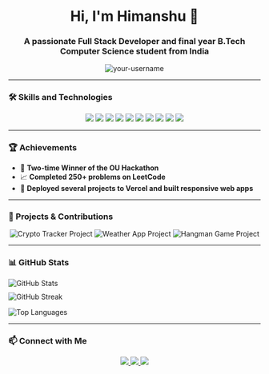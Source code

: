 <h1 align="center">Hi, I'm Himanshu 👋</h1>
<h3 align="center">A passionate Full Stack Developer and final year B.Tech Computer Science student from India</h3>

<p align="center">
  <img src="https://komarev.com/ghpvc/?username=himanshu-paliwal-277&label=Profile%20views&color=0e75b6&style=flat" alt="your-username" />
</p>

---

### 🛠️ Skills and Technologies

<p align="center">
  <img src="https://img.shields.io/badge/HTML5-%23E34F26.svg?&style=for-the-badge&logo=html5&logoColor=white" />
  <img src="https://img.shields.io/badge/CSS3-%231572B6.svg?&style=for-the-badge&logo=css3&logoColor=white" />
  <img src="https://img.shields.io/badge/JavaScript-%23F7DF1E.svg?&style=for-the-badge&logo=javascript&logoColor=black" />
  <img src="https://img.shields.io/badge/React-%2320232a.svg?&style=for-the-badge&logo=react&logoColor=%2361DAFB" />
  <img src="https://img.shields.io/badge/Tailwind_CSS-%2338B2AC.svg?&style=for-the-badge&logo=tailwind-css&logoColor=white" />
  <img src="https://img.shields.io/badge/Node.js-%2343853D.svg?&style=for-the-badge&logo=node.js&logoColor=white" />
  <img src="https://img.shields.io/badge/Express.js-%23404d59.svg?&style=for-the-badge&logo=express&logoColor=%2361DAFB" />
  <img src="https://img.shields.io/badge/MongoDB-%2347A248.svg?&style=for-the-badge&logo=mongodb&logoColor=white" />
  <img src="https://img.shields.io/badge/MySQL-%2300f.svg?&style=for-the-badge&logo=mysql&logoColor=white" />
  <img src="https://img.shields.io/badge/Git-%23F05032.svg?&style=for-the-badge&logo=git&logoColor=white" />
</p>

---

### 🏆 Achievements

- 🥇 **Two-time Winner of the OU Hackathon**
- 📈 **Completed 250+ problems on LeetCode**
- 🚀 **Deployed several projects to Vercel and built responsive web apps**

---

### 🌟 Projects & Contributions

<p align="center">
  <img src="https://github-readme-stats.vercel.app/api/pin/?username=himanshu-paliwal-277&repo=Coingecko-Crypto-Tracker-React&theme=react" alt="Crypto Tracker Project" />
  <img src="https://github-readme-stats.vercel.app/api/pin/?username=himanshu-paliwal-277&repo=WeatherAppInReact&theme=react" alt="Weather App Project" />
  <img src="https://github-readme-stats.vercel.app/api/pin/?username=himanshu-paliwal-277&repo=Hangman-Game-In-React&theme=react" alt="Hangman Game Project" />
</p>

---

### 📊 GitHub Stats

<p align="left" style="display: flex; flex-direction: column; gap: 10px;">
  <img src="https://github-readme-stats.vercel.app/api?username=himanshu-paliwal-277&show_icons=true&theme=react" alt="GitHub Stats" />
  <img src="https://github-readme-streak-stats.herokuapp.com/?user=himanshu-paliwal-277&theme=react" alt="GitHub Streak" />
  <div>
    <img src="https://github-readme-stats.vercel.app/api/top-langs/?username=himanshu-paliwal-277&layout=compact&theme=react" alt="Top Languages" />
  </div>
</p>

---


### 📫 Connect with Me

<p align="center">
  <a href="https://www.linkedin.com/in/himanshupaliwal251/" target="_blank">
    <img src="https://img.shields.io/badge/LinkedIn-%230077B5.svg?&style=for-the-badge&logo=linkedin&logoColor=white" />
  </a>
  <a href="mailto:hpaliwal364@gmail.com">
    <img src="https://img.shields.io/badge/Email-D14836?style=for-the-badge&logo=gmail&logoColor=white" />
  </a>
  <a href="https://github.com/himanshu-paliwal-277" target="_blank">
    <img src="https://img.shields.io/badge/GitHub-181717?style=for-the-badge&logo=github&logoColor=white" />
  </a>
</p>

